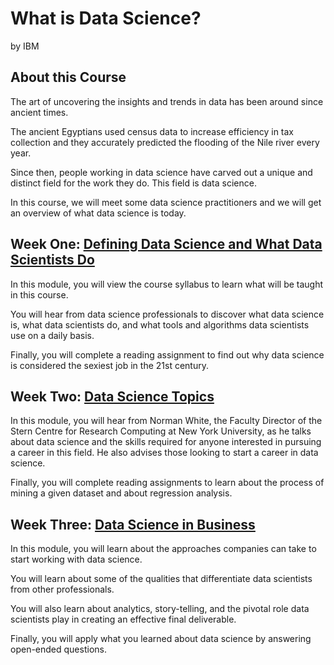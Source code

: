 # What is Data Science?
   by IBM

## About this Course
The art of uncovering the insights and trends in data has been around since ancient times. 

The ancient Egyptians used census data to increase efficiency in tax collection and they accurately predicted the flooding of the Nile river every year. 

Since then, people working in data science have carved out a unique and distinct field for the work they do. This field is data science. 

In this course, we will meet some data science practitioners and we will get an overview of what data science is today.

## Week One: [Defining Data Science and What Data Scientists Do](https://github.com/bingqinghe/IBM-Data-Science-Professional-Certificate/tree/master/What_is_Data_Science/Week_One)
   In this module, you will view the course syllabus to learn what will be taught in this course. 
   
   You will hear from data science professionals to discover what data science is, what data scientists do, and what tools and algorithms data scientists use on a daily basis. 
   
   Finally, you will complete a reading assignment to find out why data science is considered the sexiest job in the 21st century.

## Week Two: [Data Science Topics](https://github.com/bingqinghe/IBM-Data-Science-Professional-Certificate/tree/master/What_is_Data_Science/Week_Two)
   In this module, you will hear from Norman White, the Faculty Director of the Stern Centre for Research Computing at New York University, as he talks about data science and the skills required for anyone interested in pursuing a career in this field. He also advises those looking to start a career in data science. 
   
   Finally, you will complete reading assignments to learn about the process of mining a given dataset and about regression analysis.
   
## Week Three: [Data Science in Business](https://github.com/bingqinghe/IBM-Data-Science-Professional-Certificate/tree/master/What_is_Data_Science/Week_Three)
   In this module, you will learn about the approaches companies can take to start working with data science. 
   
   You will learn about some of the qualities that differentiate data scientists from other professionals. 
   
   You will also learn about analytics, story-telling, and the pivotal role data scientists play in creating an effective final deliverable. 
   
   Finally, you will apply what you learned about data science by answering open-ended questions.
